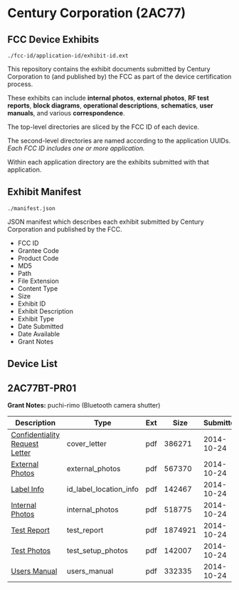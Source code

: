 # Century Corporation (2AC77)
## FCC Device Exhibits

```
./fcc-id/application-id/exhibit-id.ext
```

This repository contains the exhibit documents submitted by Century Corporation to (and published by) the FCC as part of the device certification process.

These exhibits can include **internal photos**, **external photos**, **RF test reports**, **block diagrams**, **operational descriptions**, **schematics**, **user manuals**, and various **correspondence**.

The top-level directories are sliced by the FCC ID of each device.

The second-level directories are named according to the application UUIDs. *Each FCC ID includes one or more application.*

Within each application directory are the exhibits submitted with that application. 

## Exhibit Manifest

```
./manifest.json
```

JSON manifest which describes each exhibit submitted by Century Corporation and published by the FCC.

- FCC ID
- Grantee Code
- Product Code
- MD5
- Path
- File Extension
- Content Type
- Size
- Exhibit ID
- Exhibit Description
- Exhibit Type
- Date Submitted
- Date Available
- Grant Notes

## Device List
## 2AC77BT-PR01
**Grant Notes:** puchi-rimo (Bluetooth camera shutter)

| Description | Type | Ext | Size | Submitted | Available |
| ----------- | ---- | --- | ---- | --------- | --------- |
| [Confidentiality Request Letter](2AC77BT-PR01/1bffd53b3ba07206d7527333468fcce5/2426094.pdf) | cover_letter | pdf | 386271 | 2014-10-24 | 2014-10-24 |
| [External Photos](2AC77BT-PR01/1bffd53b3ba07206d7527333468fcce5/2426095.pdf) | external_photos | pdf | 567370 | 2014-10-24 | 2014-10-24 |
| [Label Info](2AC77BT-PR01/1bffd53b3ba07206d7527333468fcce5/2426096.pdf) | id_label_location_info | pdf | 142467 | 2014-10-24 | 2014-10-24 |
| [Internal Photos](2AC77BT-PR01/1bffd53b3ba07206d7527333468fcce5/2426098.pdf) | internal_photos | pdf | 518775 | 2014-10-24 | 2014-10-24 |
| [Test Report](2AC77BT-PR01/1bffd53b3ba07206d7527333468fcce5/2426097.pdf) | test_report | pdf | 1874921 | 2014-10-24 | 2014-10-24 |
| [Test Photos](2AC77BT-PR01/1bffd53b3ba07206d7527333468fcce5/2426099.pdf) | test_setup_photos | pdf | 142007 | 2014-10-24 | 2014-10-24 |
| [Users Manual](2AC77BT-PR01/1bffd53b3ba07206d7527333468fcce5/2426100.pdf) | users_manual | pdf | 332335 | 2014-10-24 | 2014-10-24 |
